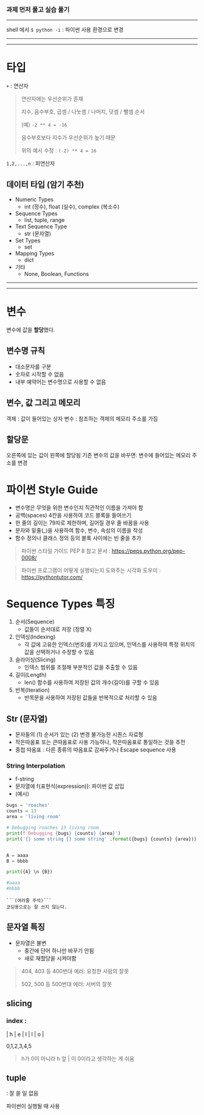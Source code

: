 ### 과제 먼저 풀고 실습 풀기
---
shell 에서 `$ python -i` : 파이썬 사용 환경으로 변경

---
---

# 타입
`+` : 연산자
> 연산자에는 우선순위가 존재
>
> 지수, 음수부호, 곱셈 / 나눗셈 / 나머지, 덧셈 / 뺄셈 순서
>
> (예) `-2 ** 4 = -16`
>
> 음수부호보다 지수가 우선순위가 높기 때문
>
> 위의 예시 수정 : `(-2) ** 4 = 16`

`1,2,...,n` : 피연산자

## 데이터 타입 (암기 추천)
- Numeric Types
    - int (정수), float (실수), complex (복소수)
- Sequence Types
    - list, tuple, range
- Text Sequence Type
    - str (문자열)
- Set Types
    - set
- Mapping Types
    - dict
- 기타
    - None, Boolean, Functions

---
---

# 변수
변수에 값을 **할당**했다.

## 변수명 규칙
- 대소문자를 구분
- 숫자로 시작할 수 없음
- 내부 예약어는 변수명으로 사용할 수 없음

## 변수, 값 그리고 메모리
객체 : 값이 들어있는 상자
변수 : 참조하는 객체의 메모리 주소를 가짐

## 할당문
오른쪽에 있는 값이 왼쪽에 할당됨
기존 변수의 값을 바꾸면: 변수에 들어있는 메모리 주소를 변경

# 파이썬 Style Guide
- 변수명은 무엇을 위한 변수인지 직관적인 이름을 가져야 함
- 공백(spaces) 4칸을 사용하여 코드 블록을 들여쓰기
- 한 줄의 길이는 79자로 제한하며, 길어질 경우 줄 바꿈을 사용
- 문자와 밑줄(_)을 사용하여 함수, 변수, 속성의 이름을 작성
- 함수 정의나 클래스 정의 등의 블록 사이에는 빈 줄을 추가

> 파이썬 스타일 가이드 PEP 8 참고 문서 : https://peps.python.org/pep-0008/

> 파이썬 프로그램이 어떻게 실행되는지 도와주는 시각화 도우미 :
> https://pythontutor.com/

# Sequence Types 특징
1. 순서(Sequence)
    - 값들이 순서대로 저장 (정렬 X)
2. 인덱싱(Indexing)
    - 각 값에 고유한 인덱스(번호)를 가지고 있으며, 인덱스를 사용하여 특정 위치의 값을 선택하거나 수정할 수 있음
3. 슬라이싱(Slicing)
    - 인덱스 범위를 조절해 부분적인 값을 추출할 수 있음
4. 길이(Length)
    - len() 함수를 사용하여 저장된 값의 개수(길이)를 구할 수 있음
5. 반복(Iteration)
    - 반목문을 사용하여 저장된 값들을 반복적으로 처리할 수 있음

## Str (문자열)
- 문자들의 (1) 순서가 있는 (2) 변경 불가능한 시퀀스 자료형
- 작은따옴표 또는 큰따옴표로 사용 가능하나, 작은따옴표로 통일하는 것을 추천
- 중첩 따옴표 : 다른 종류의 따옴표로 감싸주거나 Escape sequence 사용

### String Interpolation
- f-string
- 문자열에 f{표현식(expression)}: 파이썬 값 삽입
- (예시)
```python 
bugs = 'roaches'
counts = 13
area = 'living room'

# Debugging roaches 13 living room
print(f'Debugging {bugs} {counts} {area}')
print('{} some string {} some string' .format({bugs} {counts} {area}))
```

```python

A = aaaa
B = bbbb

print({A} \n {B})

#aaaa
#bbbb

```

```
```(여러줄 주석)```
코딩용으로는 잘 쓰지 않는다.
```

## 문자열 특징
- 문자열은 불변 
  - 중간에 단어 하나만 바꾸기 안됨
  - 새로 재할당을 시켜야함


> 404, 403 등 400번대 에러: 요청한 사람의 잘못
>
> 502, 500 등 500번대 에러: 서버의 잘못
>

## slicing
### index :
| h | e | l | l | o |

0,1,2,3,4,5
> h가 0이 아니라 h 앞 | 이 0이라고 생각하는 게 쉬움

## tuple
: 잘 쓸 일 없음

파이썬이 실행될 때 사용

